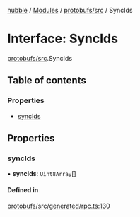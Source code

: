 [hubble](../README.md) / [Modules](../modules.md) / [protobufs/src](../modules/protobufs_src.md) / SyncIds

# Interface: SyncIds

[protobufs/src](../modules/protobufs_src.md).SyncIds

## Table of contents

### Properties

- [syncIds](protobufs_src.SyncIds.md#syncids)

## Properties

### syncIds

• **syncIds**: `Uint8Array`[]

#### Defined in

[protobufs/src/generated/rpc.ts:130](https://github.com/vinliao/hubble/blob/b933e0c/packages/protobufs/src/generated/rpc.ts#L130)
